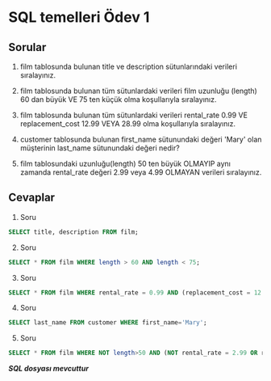 # SQL temelleri Ödev 1

## Sorular

1. film tablosunda bulunan title ve description sütunlarındaki verileri sıralayınız.

2. film tablosunda bulunan tüm sütunlardaki verileri film uzunluğu (length) 60 dan büyük VE 75 ten küçük olma koşullarıyla sıralayınız.

3. film tablosunda bulunan tüm sütunlardaki verileri rental_rate 0.99 VE replacement_cost 12.99 VEYA 28.99 olma koşullarıyla sıralayınız.

4. customer tablosunda bulunan first_name sütunundaki değeri 'Mary' olan müşterinin last_name sütunundaki değeri nedir?

5. film tablosundaki uzunluğu(length) 50 ten büyük OLMAYIP aynı zamanda rental_rate değeri 2.99 veya 4.99 OLMAYAN verileri sıralayınız.

## Cevaplar

1. Soru	
```SQL
SELECT title, description FROM film;
```

2. Soru	
```SQL
SELECT * FROM film WHERE length > 60 AND length < 75;
```

3. Soru 
```SQL
SELECT * FROM film WHERE rental_rate = 0.99 AND (replacement_cost = 12.99 OR replacement_cost = 28.99);
````

4. Soru	
```SQL
SELECT last_name FROM customer WHERE first_name='Mary';
```

5. Soru 
```SQL
SELECT * FROM film WHERE NOT length>50 AND (NOT rental_rate = 2.99 OR rental_rate = 4.99);
```

***SQL dosyası mevcuttur***
